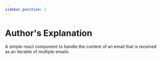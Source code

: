 ```yaml
---
sidebar_position: 2
---
```


# Author's Explanation

A simple react component to handle the content of an email that is received as an iterable of multiple emails.